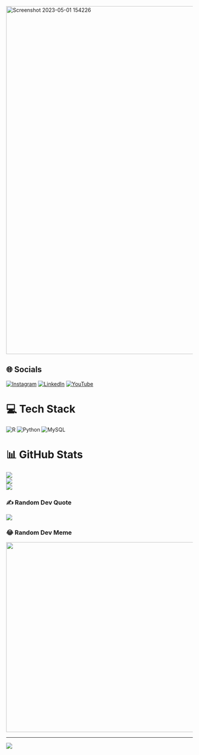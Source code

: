 <img width="938" alt="Screenshot 2023-05-01 154226" src="https://user-images.githubusercontent.com/127844778/235418095-0e77028c-1e85-41a5-848a-ef10b0ca9f41.png">



## 🌐 Socials
[![Instagram](https://img.shields.io/badge/Instagram-%23E4405F.svg?logo=Instagram&logoColor=white)](https://instagram.com/mrs.plaidpants) [![LinkedIn](https://img.shields.io/badge/LinkedIn-%230077B5.svg?logo=linkedin&logoColor=white)](https://linkedin.com/in/changsoo96) [![YouTube](https://img.shields.io/badge/YouTube-%23FF0000.svg?logo=YouTube&logoColor=white)](https://youtube.com/@csbyun96) 

# 💻 Tech Stack
![R](https://img.shields.io/badge/r-%23276DC3.svg?style=flat-square&logo=r&logoColor=white) ![Python](https://img.shields.io/badge/python-3670A0?style=flat-square&logo=python&logoColor=ffdd54) ![MySQL](https://img.shields.io/badge/mysql-%2300f.svg?style=flat-square&logo=mysql&logoColor=white)
# 📊 GitHub Stats
![](https://github-readme-stats.vercel.app/api?username=csbyun96&theme=default&hide_border=true&include_all_commits=false&count_private=false)<br/>
![](https://github-readme-streak-stats.herokuapp.com/?user=csbyun96&theme=default&hide_border=true)<br/>
![](https://github-readme-stats.vercel.app/api/top-langs/?username=csbyun96&theme=default&hide_border=true&include_all_commits=false&count_private=false&layout=compact)

### ✍️ Random Dev Quote
![](https://quotes-github-readme.vercel.app/api?type=horizontal&theme=light)

### 😂 Random Dev Meme
<img src="https://rm.up.railway.app/" width="512px"/>

---
[![](https://visitcount.itsvg.in/api?id=csbyun96&icon=0&color=12)](https://visitcount.itsvg.in)
